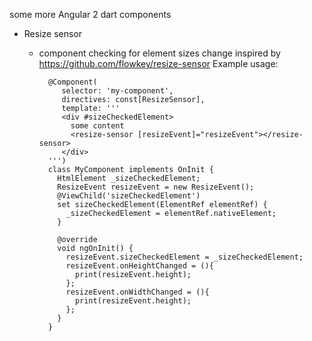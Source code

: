 some more Angular 2 dart components
 
 * Resize sensor
   - component checking for element sizes change inspired by 
   https://github.com/flowkey/resize-sensor
    Example usage:
    
           @Component(
              selector: 'my-component',
              directives: const[ResizeSensor],
              template: '''
              <div #sizeCheckedElement>
                some content
                <resize-sensor [resizeEvent]="resizeEvent"></resize-sensor>
              </div>
           ''')
           class MyComponent implements OnInit {
             HtmlElement _sizeCheckedElement;
             ResizeEvent resizeEvent = new ResizeEvent();
             @ViewChild('sizeCheckedElement')
             set sizeCheckedElement(ElementRef elementRef) {
               _sizeCheckedElement = elementRef.nativeElement;
             }
       
             @override
             void ngOnInit() {
               resizeEvent.sizeCheckedElement = _sizeCheckedElement;
               resizeEvent.onHeightChanged = (){
                 print(resizeEvent.height);
               };
               resizeEvent.onWidthChanged = (){
                 print(resizeEvent.height);
               };
             }
           }